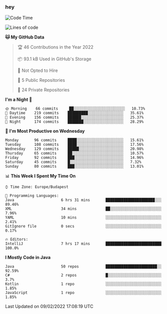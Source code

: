### hey

<!--START_SECTION:waka-->
![Code Time](http://img.shields.io/badge/Code%20Time-525%20hrs%2030%20mins-blue)

![Lines of code](https://img.shields.io/badge/From%20Hello%20World%20I%27ve%20Written-439%20Thousand%20lines%20of%20code-blue)

**🐱 My GitHub Data** 

> 🏆 46 Contributions in the Year 2022
 > 
> 📦 93.1 kB Used in GitHub's Storage 
 > 
> 🚫 Not Opted to Hire
 > 
> 📜 5 Public Repositories 
 > 
> 🔑 24 Private Repositories  
 > 
**I'm a Night 🦉** 

```text
🌞 Morning    66 commits     ██░░░░░░░░░░░░░░░░░░░░░░░   10.73% 
🌆 Daytime    219 commits    █████████░░░░░░░░░░░░░░░░   35.61% 
🌃 Evening    156 commits    ██████░░░░░░░░░░░░░░░░░░░   25.37% 
🌙 Night      174 commits    ███████░░░░░░░░░░░░░░░░░░   28.29%

```
📅 **I'm Most Productive on Wednesday** 

```text
Monday       96 commits     ████░░░░░░░░░░░░░░░░░░░░░   15.61% 
Tuesday      108 commits    ████░░░░░░░░░░░░░░░░░░░░░   17.56% 
Wednesday    129 commits    █████░░░░░░░░░░░░░░░░░░░░   20.98% 
Thursday     65 commits     ██░░░░░░░░░░░░░░░░░░░░░░░   10.57% 
Friday       92 commits     ███░░░░░░░░░░░░░░░░░░░░░░   14.96% 
Saturday     45 commits     █░░░░░░░░░░░░░░░░░░░░░░░░   7.32% 
Sunday       80 commits     ███░░░░░░░░░░░░░░░░░░░░░░   13.01%

```


📊 **This Week I Spent My Time On** 

```text
⌚︎ Time Zone: Europe/Budapest

💬 Programming Languages: 
Java                     6 hrs 31 mins       ██████████████████████░░░   89.46% 
XML                      34 mins             ██░░░░░░░░░░░░░░░░░░░░░░░   7.96% 
YAML                     10 mins             ░░░░░░░░░░░░░░░░░░░░░░░░░   2.41% 
GitIgnore file           0 secs              ░░░░░░░░░░░░░░░░░░░░░░░░░   0.17%

🔥 Editors: 
IntelliJ                 7 hrs 17 mins       █████████████████████████   100.0%

```

**I Mostly Code in Java** 

```text
Java                     50 repos            ███████████████████████░░   92.59% 
C#                       2 repos             █░░░░░░░░░░░░░░░░░░░░░░░░   3.7% 
Kotlin                   1 repo              ░░░░░░░░░░░░░░░░░░░░░░░░░   1.85% 
JavaScript               1 repo              ░░░░░░░░░░░░░░░░░░░░░░░░░   1.85%

```



 Last Updated on 09/02/2022 17:08:19 UTC
<!--END_SECTION:waka-->
